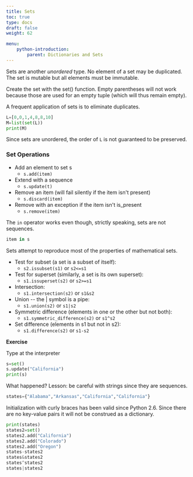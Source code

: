 ```yaml
---
title: Sets
toc: true
type: docs
draft: false
weight: 62

menu: 
    python-introduction:
        parent: Dictionaries and Sets
---
```


Sets are another _unordered_ type.  No element of a set may be duplicated.  The set is mutable but all elements must be immutable.

Create the set with the set() function.  Empty parentheses will not work because those are used for an empty tuple (which will thus remain empty).

A frequent application of sets is to eliminate duplicates.

```python
L=[0,0,1,4,8,8,10]
M=list(set(L))
print(M)
```

Since sets are unordered, the order of `L` is not guaranteed to be preserved.

### Set Operations

* Add an element to set s
  * `s.add(item)`
* Extend with a sequence 
  * `s.update(t)`
* Remove an item (will fail silently if the item isn't present)
  * `s.discard(item)`
* Remove with an exception if the item isn't is_present 
  * `s.remove(item)`

The `in` operator works even though, strictly speaking, sets are not sequences.

```python
item in s
```

Sets attempt to reproduce most of the properties of mathematical sets.  

* Test for subset (a set is a subset of itself):
  * `s2.issubset(s1)` or `s2<=s1`
* Test for superset (similarly, a set is its own superset):
  * `s1.issuperset(s2)` or `s2>=s1`
* Intersection:
  * `s1.intersection(s2)` or `s1&s2`
* Union -- the | symbol is a pipe:
  * `s1.union(s2)` or `s1|s2`
* Symmetric difference (elements in one or the other but not both):
  * `s1.symmetric_difference(s2)` or `s1^s2`
* Set difference (elements in s1 but not in s2):
  * `s1.difference(s2)` or `s1-s2`

**Exercise**

Type at the interpreter 

```python
s=set()
s.update("California")
print(s)
```

What happened?  Lesson: be careful with strings since they are sequences.

```python
states={"Alabama","Arkansas","California","California"}
```

Initialization with curly braces has been valid since Python 2.6.  Since there are no key-value pairs it will not be construed as a dictionary.

```python
print(states)
states2=set()
states2.add("California")
states2.add("Colorado")
states2.add("Oregon")
states-states2
states&states2
states^states2
states|states2
```
